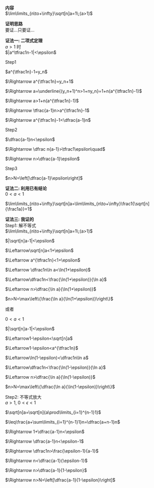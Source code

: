 **内容**  
$\lim\limits_{n\to+\infty}\sqrt[n]a=1\;(a>1)$  
  
**证明思路**  
要证…只要证…  
  
**证法一: 二项式定理**  
$a>1$ 时  
$|a^\tfrac1n-1|<\epsilon$  
  
Step1  
  
$a^{\tfrac1n}-1=y_n$  
  
$\Rightarrow a^{\tfrac1n}=y_n+1$  
  
$\Rightarrow a=\underline{(y_n+1)^n>1+ny_n}=1+n(a^{\tfrac1n}-1)$  
  
$\Rightarrow a>1+n(a^{\tfrac1n}-1)$  
  
$\Rightarrow \tfrac{a-1}n>a^{\tfrac1n}-1$  
  
$\Rightarrow a^{\tfrac1n}-1<\dfrac{a-1}n$  
  
Step2  
  
$\dfrac{a-1}n<\epsilon$  
  
$\Rightarrow \dfrac n{a-1}>\tfrac1\epsilon\quad$  
  
$\Rightarrow n>\dfrac{a-1}\epsilon$  
  
Step3  
  
$n>N=\left[\dfrac{a-1}\epsilon\right]$  
  
**证法二: 利用已有结论**  
$0<a<1$  
  
$\lim\limits_{n\to+\infty}\sqrt[n]a=\lim\limits_{n\to+\infty}\frac1{\sqrt[n]{\frac1a}}=1$  
  
**证法三: 我证的**  
Step1: 解不等式  
$\lim\limits_{n\to+\infty}\sqrt[n]a=1\;(a>1)$  
  
$|\sqrt[n]a-1|<\epsilon$  
  
$\Leftarrow\sqrt[n]a<1+\epsilon$  
  
$\Leftarrow a^{\tfrac1n}<1+\epsilon$  
  
$\Leftarrow \dfrac1n\ln a<\ln(1+\epsilon)$  
  
$\Leftarrow\dfrac1n<\frac{\ln(1+\epsilon)}{\ln a}$  
  
$\Leftarrow n>\dfrac{\ln a}{\ln(1+\epsilon)}$  
  
$n>N=\max\left\{\frac{\ln a}{\ln(1+\epsilon)}\right\}$  
  
或者  
  
$0<a<1$  
  
$|\sqrt[n]a-1|<\epsilon$  
  
$\Leftarrow1-\epsilon<\sqrt[n]a$  
  
$\Leftarrow1-\epsilon<a^{\tfrac1n}$  
  
$\Leftarrow\ln(1-\epsilon)<\dfrac1n\ln a$  
  
$\Leftarrow\dfrac1n<\frac{\ln(1-\epsilon)}{\ln a}$  
  
$\Leftarrow n>\dfrac{\ln a}{\ln(1-\epsilon)}$  
  
$n>N=\max\left\{\dfrac{\ln a}{\ln(1-\epsilon)}\right\}$  
  
Step2: 不等式放大  
$a>1,\;0<\epsilon<1$  
  
$\sqrt[n]a=\sqrt[n]{a\prod\limits_{i=1}^{n-1}1}$  
  
$\leq\frac{a+\sum\limits_{i=1}^{n-1}1}n=\dfrac{a+n-1}n$  
  
$\Rightarrow 1+\dfrac{a-1}n<\epsilon$  
  
$\Rightarrow \dfrac{a-1}n<\epsilon-1$  
  
$\Rightarrow \dfrac1n>\frac{\epsilon-1}{a-1}$  
  
$\Rightarrow n<\dfrac{a-1}{\epsilon-1}$  
  
$\Rightarrow n>\dfrac{a-1}{1-\epsilon}$  
  
$\Rightarrow n>N=\left[\dfrac{a-1}{1-\epsilon}\right]$  
